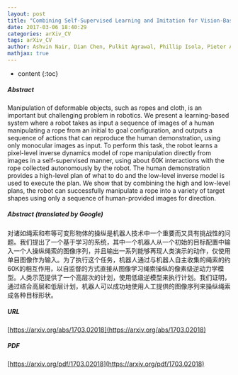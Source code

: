 ```yaml
---
layout: post
title: "Combining Self-Supervised Learning and Imitation for Vision-Based Rope Manipulation"
date: 2017-03-06 18:40:29
categories: arXiv_CV
tags: arXiv_CV
author: Ashvin Nair, Dian Chen, Pulkit Agrawal, Phillip Isola, Pieter Abbeel, Jitendra Malik, Sergey Levine
mathjax: true
---
```


* content
{:toc}

##### Abstract
Manipulation of deformable objects, such as ropes and cloth, is an important but challenging problem in robotics. We present a learning-based system where a robot takes as input a sequence of images of a human manipulating a rope from an initial to goal configuration, and outputs a sequence of actions that can reproduce the human demonstration, using only monocular images as input. To perform this task, the robot learns a pixel-level inverse dynamics model of rope manipulation directly from images in a self-supervised manner, using about 60K interactions with the rope collected autonomously by the robot. The human demonstration provides a high-level plan of what to do and the low-level inverse model is used to execute the plan. We show that by combining the high and low-level plans, the robot can successfully manipulate a rope into a variety of target shapes using only a sequence of human-provided images for direction.

##### Abstract (translated by Google)
对诸如绳索和布等可变形物体的操纵是机器人技术中一个重要而又具有挑战性的问题。我们提出了一个基于学习的系统，其中一个机器人从一个初始的目标配置中输入一个人操纵绳索的图像序列，并且输出一系列能够再现人类演示的动作，仅使用单目图像作为输入。为了执行这个任务，机器人通过与机器人自主收集的绳索的约60K的相互作用，以自监督的方式直接从图像学习绳索操纵的像素级逆动力学模型。人类示范提供了一个高层次的计划，使用低级逆模型来执行计划。我们证明，通过结合高层和低层计划，机器人可以成功地使用人工提供的图像序列来操纵绳索成各种目标形状。

##### URL
[https://arxiv.org/abs/1703.02018](https://arxiv.org/abs/1703.02018)

##### PDF
[https://arxiv.org/pdf/1703.02018](https://arxiv.org/pdf/1703.02018)

